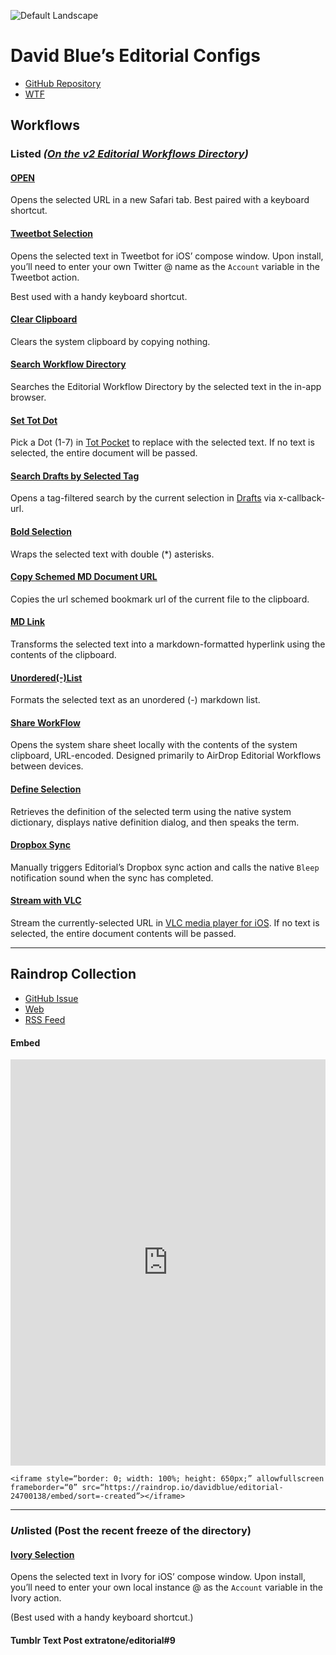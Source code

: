 ![Default Landscape](https://user-images.githubusercontent.com/43663476/169541538-0c4fbe47-2ea4-4626-bb0e-1ee1e93d43f2.png)

# David Blue’s Editorial Configs
- [GitHub Repository](https://github.com/extratone/editorial)
- [WTF](https://davidblue.wtf/drafts/2A7AA5A4-33D2-416B-A701-298FEE8B3BC2.html)


## Workflows

### Listed *([On the v2 Editorial Workflows Directory](http://www.editorial-app.appspot.com/workflows/search?q=david+blue))*

#### [OPEN](http://www.editorial-app.appspot.com/workflow/6364927996461056/GApRE_Z4wXk)

Opens the selected URL in a new Safari tab. Best paired with a keyboard shortcut.

#### [Tweetbot Selection](http://www.editorial-app.appspot.com/workflow/6446859329470464/giWk4JLMKzI)

Opens the selected text in Tweetbot for iOS’ compose window. Upon install, you’ll need to enter your own Twitter @ name as the `Account` variable in the Tweetbot action.

Best used with a handy keyboard shortcut.

#### [Clear Clipboard](http://www.editorial-app.appspot.com/workflow/6450208867090432/4maxhAKGONg)

Clears the system clipboard by copying nothing.

#### [Search Workflow Directory](http://www.editorial-app.appspot.com/workflow/6455131168047104/ELrK3zhHJlY)

Searches the Editorial Workflow Directory by the selected text in the in-app browser.

#### [Set Tot Dot](http://www.editorial-app.appspot.com/workflow/6438841967706112/1g87io-ZLak)

Pick a Dot (1-7) in [Tot Pocket](https://apps.apple.com/us/app/tot-pocket/id1498235191) to replace with the selected text. If no text is selected, the entire document will be passed. 

#### [Search Drafts by Selected Tag](http://www.editorial-app.appspot.com/workflow/6448762469744640/B-U2qwccRdg)

Opens a tag-filtered search by the current selection in [Drafts](https://apps.apple.com/us/app/drafts/id1435957248) via x-callback-url. 

#### [Bold Selection](http://www.editorial-app.appspot.com/workflow/6443763664683008/uhPTKphZrro)

Wraps the selected text with double (*) asterisks.

#### [Copy Schemed MD Document URL](http://www.editorial-app.appspot.com/workflow/6453697655603200/vFX-BA4C2zo)

Copies the url schemed bookmark url of the current file to the clipboard.

#### [MD Link](http://www.editorial-app.appspot.com/workflow/6441302916857856/BraQ_q3ljQE)

Transforms the selected text into a markdown-formatted hyperlink using the contents of the clipboard.

#### [Unordered(-)List](http://www.editorial-app.appspot.com/workflow/6451242947575808/NFTUMOGvBbw)

Formats the selected text as an unordered (-) markdown list.

#### [Share WorkFlow](http://www.editorial-app.appspot.com/workflow/6446244142514176/hGYrAgCs34I)

Opens the system share sheet locally with the contents of the system clipboard, URL-encoded. Designed primarily to AirDrop Editorial Workflows between devices.

#### [Define Selection](http://www.editorial-app.appspot.com/workflow/6362016277069824/me-8dVTz2XA)

Retrieves the definition of the selected term using the native system dictionary, displays native definition dialog, and then speaks the term.

#### [Dropbox Sync](http://www.editorial-app.appspot.com/workflow/5046322772049920/pjMNMniXSII)

Manually triggers Editorial’s Dropbox sync action and calls the native `Bleep` notification sound when the sync has completed.

#### [Stream with VLC](http://www.editorial-app.appspot.com/workflow/6366168235376640/4KoGog2kW-Q)

Stream the currently-selected URL in [VLC media player for iOS](https://apps.apple.com/us/app/vlc-media-player/id650377962). If no text is selected, the entire document contents will be passed.

---

## Raindrop Collection

- [GitHub Issue](https://github.com/extratone/editorial/issues/5)
- [Web](https://raindrop.io/davidblue/editorial-24700138)
- [RSS Feed](https://raindrop.io/collection/24700138/feed)

#### Embed

<iframe style="border: 0; width: 100%; height: 650px;" allowfullscreen frameborder="0" src="https://raindrop.io/davidblue/editorial-24700138/embed/sort=-created"></iframe>

```
<iframe style=“border: 0; width: 100%; height: 650px;” allowfullscreen frameborder=“0” src=“https://raindrop.io/davidblue/editorial-24700138/embed/sort=-created”></iframe>
```

---

### *Un*listed (Post the recent freeze of the directory)

#### [Ivory Selection](https://itty.bitty.site/#/editorial://add-workflow?workflow-data-b64=eNrtW91uI7cVfpWBisY2YjrDf9LY3ZS_QIEiWexukIs6UMYSZQ88nlFGo3WNxQJ5hwIF-i59mn2SHkqyvUkbYJyrXMyNMCIPycPvHPL8kPwwqxddOzuf3dZt_tqg_e-qbqt2kdC6vrq6R5dVe3O2bq9mp7NqMdRAMDv_-4fZutpukk2rrk9vtm1bA8H5qmo26XS26Jqu_1t1mZrZOT7dU35fD9fddnh73d0B6euqr27TkPrNU6PtZuhu39VDk4Cj191mKO6gTfHX911_D2MvmmoD1LPvu_5m1XR3ZseL27Wa5UGeevwwo5ZxK7lAXFqBGBMK6VJ4xLjGymljjKWZbrhf59Gq5fs84eW79I8B-hq6m9S-qdqrlDv7CAW5_Hz27rreFHsMin7bwnfx-h6m1RabRV-vh2K4roZiUbXFZSoAyVV9te3Tcj-P-27bF91dWzxxela8q9ZF1S6L665ZQuv00PvQFWlZD7uiQ99dv_v31Ho_WtUDxXXu9zr1CXrMPC6629vUDsWe3W3VNPfAa57FU_uiHjapWRWffv5nsUqpKVZ9SnngPt127xNUn81g6l5KqqK0yAWsAT_ukI3KIWmJUl4RQYz5oyCZ8enWOxUtjj_96z8nxeV2GP5QcHLssWOaIhddAMWMHFnDCcIlqKUMHKroBOdoOF2wJXPeAogeVjcrNdJWRaRCKSkhJMDSB3x89b5e2mabAEMhmVUGFDpynRU6ltDYKiRx8DgwbrAOkwRGS6A03JQmahQ1UVmhYX_QmqPgWKlkyUEOfCycsw_laYE_Atmf8-y6_hw4SDtQZ09Qf52_qfCMUE6Rt5Qg5gRFlggBw3JjvOG2LP0kxdFStEqQIFRAxEmQoiIEaQ-7lDclp1HDPm_JZC9H2cuINWMUIyWtBSQxQap0FOnAjWU0EkflpJij4dSeUh8VR6UmeYMH90NzEhF30UANFzFM63w8nPP53s2e7yc_fxp_Pt979U21SHl1pR5wOvZpVW2boTCLRbdthxPA9CbdQ80ow3v6IJbLalMvHmRy8PAPXQJXHx7L3t2lNDyOMcq0nP6G6K9TfXUNssZluRthT7QBCS6uH0fQOprIMGgXVRiBQVHIYh4R89zxMgrLMP2M5Tdp2PY7cYadeaqrZvbxB3DqNJYBekLWRjBG2mnAwQDfJmCmnC0959PuOco9psH6QBmSVIMYbHbOFJEQxgnnXNDGBjEhOQZJVXIeSh-R89ogZjxDWgeJjPKCckFFaeyE5BgkWSm0CFwgaqSArQFiBZXNumFeGAfxL-Z6MkHjXU0brSUQfwnADjx3j5EVgClst4rzkngn4gTnaDgx08FqAzppJOyYhEVwNRUAiz1gyXSMkkxwjt82RRltCQbIe3BpmIweGQ3L3gfJnLKG2ik_8xz3PVjilClRKb1EjApw34k1SFrJpIQIyVM2wfkM94hZMN0WYZ-9VIPBPWKOI0qcjQ58ZerEBOdoOAnHgUZOUeCUg2UnHHZR7ZHAYNqDF5qYKbh8hqOko44MkCTRB8QEhYDIWYtMEAp7xqWykyl6hmXHKkalFcLCOwh_KUUK9lJEIA4qWT7hCniCczScgWNsBGMIUwvaKS1G2kuMoNhLXnph7WSKnnHy4i2JJmhECC0hUmewzq0hSEhKhHSmxGIyRb8_MbfnJiflZvXtuuuH4u5w7n3RPhSky8u-u9uk_qJd9d1tse2bpr4sDtU_bbshXbQX7Y6VTfHysYezqzR8lvk7PslU1T4dB2R7-kx0fHRI0h2dFt90bQLCIWfofkW0y9o9kSwAh8tqcfMrqv-TPIM2MR_-7xj4067ry244v_jq4qsXAEBKbQs8vrr4at1thq8zri9f5N9XXzyMMYc5v3wBP6--qNt5n9bN_Xzo5puhGrabeb0E-twrfL3KY9SrYvf_HP4ANw2weFTn-wW7MY9yKZAcoNgR7cm-fLmH8_hQdfLQHiqOPmfvqPjyQLkb5-TQ4wO7v-zy6JfTeGp7lB4Q2vO16-ZJ3GfdOrXH0ATKYS350lihdLa42SkM4B4agSFuicFzgkNQYcpPjF-J0thQGm1gJ2MQATpqkZJYI405V4xgbvBkJ57hY5csypzkMSyCduIcUBsICL13XCsmhSsnOJ8BJyGCQLSHtKUKMWIkAhABWGq0sgZrKSY4n5HuwYboUipUcg9wasmRFUwiKQPTzNtIrZvgHH8ZxDFrBFdIB5FvN5UMKQqxYNSl9qx0PsQpZBkPJ-VOMOsjUt7mQ9Z8jcBHCegSV6poVMn4BOf4gJqLCI6RhsUuBGIqCmSkBRvvKdM2SGXClNt9RjJSBoDT5iSPYuAoKYqsihg5woUyVpY6Tme1o5A0nDkwQBxJLEEdoyRIZWCZ0l5GFmDNuwnJUUiC1XbYYXDeCUGsxAYZFzSSBqvAgmSBTzvmMwxQ5AI2zYickWDPCeikttwgLozzOsrAzXSZ7RlwYuK5LQ2SNGY4aTZApEQyOqtD5NgrPK3zUeeKYy5unQ_9Np3OQhA-BmEQJVzmkCkiE41ADmPjg-Cc6-mU5xlbLLUE5_wSE-DeMwpxkxHgRWFlBHHSGeGmdNNYOD_mu4kjX1LR3_eS6jefTr1uqvu33bZdhtUqLYb_eUN1V9XDd-1QN7Fu6811Wj4sqLSj_wZI89MK4GGOYSY_nM7afdHuxVbx9vHq_ulsmfYg17vXZt-uU7vZQ7-jATHuoKvb_WOvApAo6m_ffvr53xnpdbdJIOd22d2dFd-tQXp1uxkA89MseCBqmqJNuRMQapuRf9SHpltUzZ4cdLD4S1Htx70Yfjxktn8s3ld9XV02KQ-f6_Ys7FXxLCeNj23aDAUAf9C2qriGzfG-uEn3l13VL7N69MNiO5ydzD7-F_ObLsA~)

Opens the selected text in Ivory for iOS’ compose window. Upon install, you’ll need to enter your own local instance @ as the 	`Account` variable in the Ivory action.

(Best used with a handy keyboard shortcut.)

#### Tumblr Text Post extratone/editorial#9